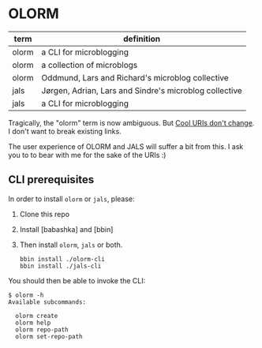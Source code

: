 # OLORM

| term  | definition                                             |
|-------|--------------------------------------------------------|
| olorm | a CLI for microblogging                                |
| olorm | a collection of microblogs                             |
| olorm | Oddmund, Lars and Richard's microblog collective       |
| jals  | Jørgen, Adrian, Lars and Sindre's microblog collective |
| jals  | a CLI for microblogging                                |

Tragically, the "olorm" term is now ambiguous.
But [Cool URIs don't change].
I don't want to break existing links.

The user experience of OLORM and JALS will suffer a bit from this.
I ask you to to bear with me for the sake of the URIs :)

[Cool URIs don't change]: https://www.w3.org/Provider/Style/URI

## CLI prerequisites

In order to install `olorm` or `jals`, please:

1. Clone this repo
2. Install [babashka] and [bbin]
3. Then install `olorm`, `jals` or both.

    ```shell
    bbin install ./olorm-cli
    bbin install ./jals-cli
    ```

You should then be able to invoke the CLI:

    $ olorm -h
    Available subcommands:

      olorm create
      olorm help
      olorm repo-path
      olorm set-repo-path

